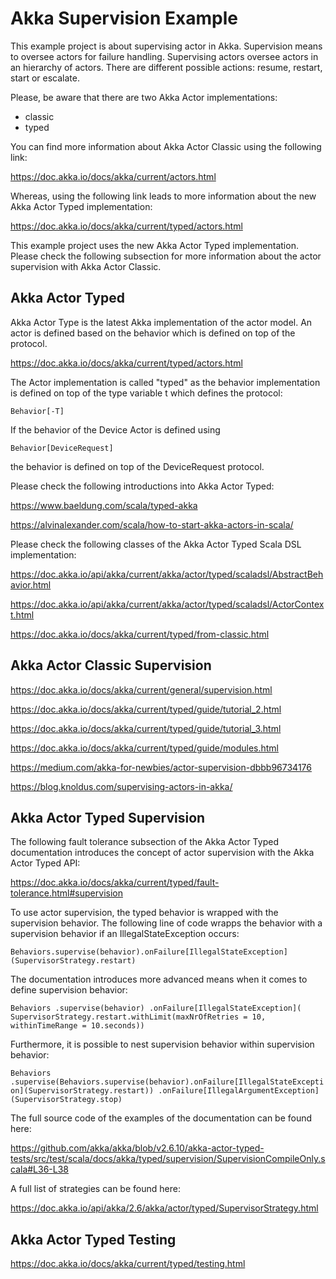 # Akka Supervision Example

This example project is about supervising actor in Akka. Supervision means to oversee actors for failure handling.
Supervising actors oversee actors in an hierarchy of actors. There are different possible actions: resume, restart,
start or escalate.

Please, be aware that there are two Akka Actor implementations:

- classic
- typed

You can find more information about Akka Actor Classic using the following link:

https://doc.akka.io/docs/akka/current/actors.html

Whereas, using the following link leads to more information about the new Akka Actor Typed implementation:

https://doc.akka.io/docs/akka/current/typed/actors.html

This example project uses the new Akka Actor Typed implementation. Please check the following subsection for more
information about the actor supervision with Akka Actor Classic.

## Akka Actor Typed

Akka Actor Type is the latest Akka implementation of the actor model. An actor is defined based on the behavior which is
defined on top of the protocol.

https://doc.akka.io/docs/akka/current/typed/actors.html

The Actor implementation is called "typed" as the behavior implementation is defined on top of the type variable t which
defines the protocol:

`Behavior[-T]`

If the behavior of the Device Actor is defined using

`Behavior[DeviceRequest]`

the behavior is defined on top of the DeviceRequest protocol.

Please check the following introductions into Akka Actor Typed:

https://www.baeldung.com/scala/typed-akka

https://alvinalexander.com/scala/how-to-start-akka-actors-in-scala/

Please check the following classes of the Akka Actor Typed Scala DSL implementation:

https://doc.akka.io/api/akka/current/akka/actor/typed/scaladsl/AbstractBehavior.html

https://doc.akka.io/api/akka/current/akka/actor/typed/scaladsl/ActorContext.html

https://doc.akka.io/docs/akka/current/typed/from-classic.html

## Akka Actor Classic Supervision

https://doc.akka.io/docs/akka/current/general/supervision.html

https://doc.akka.io/docs/akka/current/typed/guide/tutorial_2.html

https://doc.akka.io/docs/akka/current/typed/guide/tutorial_3.html

https://doc.akka.io/docs/akka/current/typed/guide/modules.html

https://medium.com/akka-for-newbies/actor-supervision-dbbb96734176

https://blog.knoldus.com/supervising-actors-in-akka/

## Akka Actor Typed Supervision

The following fault tolerance subsection of the Akka Actor Typed documentation introduces the concept of actor
supervision with the Akka Actor Typed API:

https://doc.akka.io/docs/akka/current/typed/fault-tolerance.html#supervision

To use actor supervision, the typed behavior is wrapped with the supervision behavior. The following line of code wrapps
the behavior with a supervision behavior if an IllegalStateException occurs:

`Behaviors.supervise(behavior).onFailure[IllegalStateException](SupervisorStrategy.restart)`

The documentation introduces more advanced means when it comes to define supervision behavior:

`Behaviors
.supervise(behavior)
.onFailure[IllegalStateException](
SupervisorStrategy.restart.withLimit(maxNrOfRetries = 10, withinTimeRange = 10.seconds))`

Furthermore, it is possible to nest supervision behavior within supervision behavior:

`Behaviors
.supervise(Behaviors.supervise(behavior).onFailure[IllegalStateException](SupervisorStrategy.restart))
.onFailure[IllegalArgumentException](SupervisorStrategy.stop)`

The full source code of the examples of the documentation can be found here:

https://github.com/akka/akka/blob/v2.6.10/akka-actor-typed-tests/src/test/scala/docs/akka/typed/supervision/SupervisionCompileOnly.scala#L36-L38

A full list of strategies can be found here:

https://doc.akka.io/api/akka/2.6/akka/actor/typed/SupervisorStrategy.html

## Akka Actor Typed Testing

https://doc.akka.io/docs/akka/current/typed/testing.html

